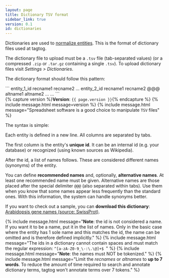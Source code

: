 ```yaml
---
layout: page
title: Dictionary TSV format
sidebar_link: true
version: 0.1
id: dictionaries
---
```


<div class="two-third-col">
  <p>Dictionaries are used to <a href="/webeditor.html#annotation-types">normalize entities</a>. This is the format of dictionary files used at tagtog.</p>
  <p>The dictionary file to upload must be a <code>.tsv</code> file (tab-separated values) (or a compressed <code>.zip</code> or <code>.tar.gz</code> containing a single <code>.tsv</code>). To upload dictionary files visit <i>Settings > Dictionaries</i>.</p>
  <p>The dictionary format should follow this pattern:</p>

  <div markdown="1">
  ```
  entity_1_id    recname1    recname2    ...
  entity_2_id    recname1    recname2    @@@    altname1    altname2    ...
  ...
  ```
</div>


</div>
<div class="one-third-col">
  {% capture version %}<strong>Version</strong>: <code>{{ page.version }}</code>{% endcapture %}
  {% include message.html message=version %}
  {% include message.html message="Spreadsheet software is a good choice to manipulate <code>TSV</code> files" %}
</div>


<div class="two-third-col">
  <p>The syntax is simple:</p>
  <p class="list-item"><span class="list-item-1"></span>Each entity is defined in a new line. All columns are separated by tabs.</p>
  <p class="list-item"><span class="list-item-2"></span>The first column is the entity's <strong>unique id</strong>. It can be an internal id (e.g. your database) or recognized (using known sources as Wikipedia).</p>
  <p class="list-item"><span class="list-item-3"></span>After the id, a list of names follows. These are considered different names (synonyms) of the entity.</p>
  <p class="list-item"><span class="list-item-4"></span>You can define <strong>recommended names</strong> and, optionally, <strong>alternative names</strong>. At least one recommended name must be given. Alternative names are those placed after the special delimiter <code>@@@</code> (also separated within tabs). Use them when you know that some names appear less frequently than the standard ones. With this information, the system can handle synonyms better.</p>

  <p>If you want to check out a sample, you can <strong>download this dictionary</strong>: <a href="/assets/dictionaries/arabidopsis_proteins_and_genes_swissprot.zip">Arabidopsis gene names (source: SwissProt)</a>.</p>

</div>
<div class="one-third-col">
  {% include message.html message="<strong>Note</strong>: the id is not considered a name. If you want it to be a name, put it in the list of names. Only in the basic case where the entity has 1 sole name and this matches the id, the name can be omitted and is therefore defined implicitly." %}
  {% include message.html message="The ids in a dictionary cannot contain spaces and must match the regular expression: <code>^[a-zA-Z0-9_\-:\.\@]+$ </code>" %}
  {% include message.html message="<strong>Note</strong>: the names must NOT be tokenized." %}
  {% include message.html message="Limit the <i>recnames</i> or <i>altnames</i> to <strong>up to 7 words</strong>. To reduce the amount of time required to search and annotate dictionary terms, tagtog won't annotate terms over 7 tokens." %}
</div>
